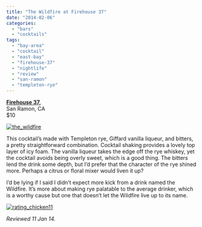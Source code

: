 ```yaml
---
title: "The Wildfire at Firehouse 37"
date: "2014-02-06"
categories: 
  - "bars"
  - "cocktails"
tags: 
  - "bay-area"
  - "cocktail"
  - "east-bay"
  - "firehouse-37"
  - "nightlife"
  - "review"
  - "san-ramon"
  - "templeton-rye"
---
```


**[Firehouse 37,](http://www.firehouse37.com/)**\
San Ramon, CA\
$10

[![the_wildfire](http://s3.amazonaws.com/thegourmez-wpmedia/2014/01/the_wildfire-385x500.jpg)](http://www.thegourmez.com/2014/02/the-wildfire/the_wildfire/)

This cocktail’s made with Templeton rye, Giffard vanilla liqueur, and bitters, a pretty straightforward combination. Cocktail shaking provides a lovely top layer of icy foam. The vanilla liqueur takes the edge off the rye whiskey, yet the cocktail avoids being overly sweet, which is a good thing. The bitters lend the drink some depth, but I’d prefer that the character of the rye shined more. Perhaps a citrus or floral mixer would liven it up?

I’d be lying if I said I didn’t expect more kick from a drink named the Wildfire. It’s more about making rye palatable to the average drinker, which is a worthy cause but one that doesn’t let the Wildfire live up to its name.

[![rating_chicken11](http://s3.amazonaws.com/thegourmez-wpmedia/2009/02/rating_chicken11.gif)](http://www.thegourmez.com/2009/02/barten-guestier-private-selection-merlot-2006/rating_chicken11/)

_Reviewed 11 Jan 14._
